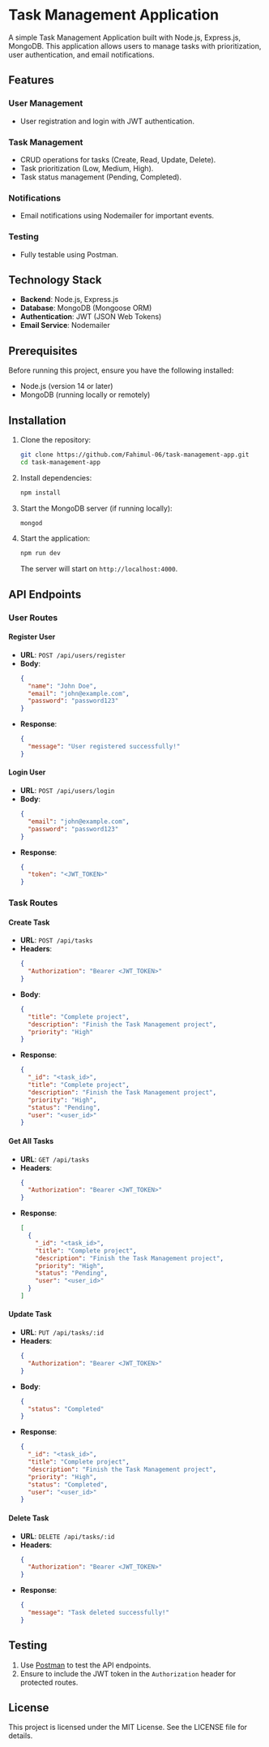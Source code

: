 # Task Management Application

A simple Task Management Application built with Node.js, Express.js, MongoDB. This application allows users to manage tasks with prioritization, user authentication, and email notifications.

## Features

### User Management
- User registration and login with JWT authentication.

### Task Management
- CRUD operations for tasks (Create, Read, Update, Delete).
- Task prioritization (Low, Medium, High).
- Task status management (Pending, Completed).

### Notifications
- Email notifications using Nodemailer for important events.

### Testing
- Fully testable using Postman.

## Technology Stack

- **Backend**: Node.js, Express.js
- **Database**: MongoDB (Mongoose ORM)
- **Authentication**: JWT (JSON Web Tokens)
- **Email Service**: Nodemailer

## Prerequisites

Before running this project, ensure you have the following installed:

- Node.js (version 14 or later)
- MongoDB (running locally or remotely)

## Installation

1. Clone the repository:
   ```bash
   git clone https://github.com/Fahimul-06/task-management-app.git
   cd task-management-app
   ```

2. Install dependencies:
   ```bash
   npm install
   ```

3. Start the MongoDB server (if running locally):
   ```bash
   mongod
   ```

4. Start the application:
   ```bash
   npm run dev
   ```

   The server will start on `http://localhost:4000`.

## API Endpoints

### User Routes

#### Register User
- **URL**: `POST /api/users/register`
- **Body**:
  ```json
  {
    "name": "John Doe",
    "email": "john@example.com",
    "password": "password123"
  }
  ```
- **Response**:
  ```json
  {
    "message": "User registered successfully!"
  }
  ```

#### Login User
- **URL**: `POST /api/users/login`
- **Body**:
  ```json
  {
    "email": "john@example.com",
    "password": "password123"
  }
  ```
- **Response**:
  ```json
  {
    "token": "<JWT_TOKEN>"
  }
  ```

### Task Routes

#### Create Task
- **URL**: `POST /api/tasks`
- **Headers**:
  ```json
  {
    "Authorization": "Bearer <JWT_TOKEN>"
  }
  ```
- **Body**:
  ```json
  {
    "title": "Complete project",
    "description": "Finish the Task Management project",
    "priority": "High"
  }
  ```
- **Response**:
  ```json
  {
    "_id": "<task_id>",
    "title": "Complete project",
    "description": "Finish the Task Management project",
    "priority": "High",
    "status": "Pending",
    "user": "<user_id>"
  }
  ```

#### Get All Tasks
- **URL**: `GET /api/tasks`
- **Headers**:
  ```json
  {
    "Authorization": "Bearer <JWT_TOKEN>"
  }
  ```
- **Response**:
  ```json
  [
    {
      "_id": "<task_id>",
      "title": "Complete project",
      "description": "Finish the Task Management project",
      "priority": "High",
      "status": "Pending",
      "user": "<user_id>"
    }
  ]
  ```

#### Update Task
- **URL**: `PUT /api/tasks/:id`
- **Headers**:
  ```json
  {
    "Authorization": "Bearer <JWT_TOKEN>"
  }
  ```
- **Body**:
  ```json
  {
    "status": "Completed"
  }
  ```
- **Response**:
  ```json
  {
    "_id": "<task_id>",
    "title": "Complete project",
    "description": "Finish the Task Management project",
    "priority": "High",
    "status": "Completed",
    "user": "<user_id>"
  }
  ```

#### Delete Task
- **URL**: `DELETE /api/tasks/:id`
- **Headers**:
  ```json
  {
    "Authorization": "Bearer <JWT_TOKEN>"
  }
  ```
- **Response**:
  ```json
  {
    "message": "Task deleted successfully!"
  }
  ```

## Testing

1. Use [Postman](https://www.postman.com/) to test the API endpoints.
2. Ensure to include the JWT token in the `Authorization` header for protected routes.

## License

This project is licensed under the MIT License. See the LICENSE file for details.

